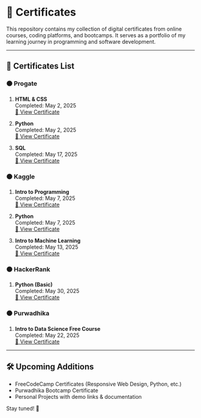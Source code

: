 # 📜 Certificates

This repository contains my collection of digital certificates from online courses, coding platforms, and bootcamps. It serves as a portfolio of my learning journey in programming and software development.

---

## 📌 Certificates List

### 🟠 Progate

1. **HTML & CSS**  
   Completed: May 2, 2025  
   [🔗 View Certificate](https://progate.com/course_certificate/bfedced8svm53a)  

2. **Python**  
   Completed: May 2, 2025  
   [🔗 View Certificate](https://progate.com/course_certificate/7c03e1a3svn5rf)

2. **SQL**  
   Completed: May 17, 2025  
   [🔗 View Certificate](https://progate.com/courses/sql#certificate)
   
### 🟠 Kaggle

1. **Intro to Programming**  
   Completed: May 7, 2025  
   [🔗 View Certificate](https://www.kaggle.com/certification/badges/bonifasiussinurat/30)  

2. **Python**  
   Completed: May 7, 2025  
   [🔗 View Certificate](https://www.kaggle.com/learn/certification/bonifasiussinurat/python)

3. **Intro to Machine Learning**  
   Completed: May 13, 2025  
   [🔗 View Certificate](https://www.kaggle.com/learn/certification/bonifasiussinurat/intro-to-machine-learning)

### 🟠 HackerRank

1. **Python (Basic)**  
   Completed: May 30, 2025  
   [🔗 View Certificate](https://www.hackerrank.com/certificates/9b949b417089)  

### 🟠 Purwadhika

1. **Intro to Data Science Free Course**  
   Completed: May 22, 2025  
   [🔗 View Certificate](https://purwadhika.com/verify-certificate/PWDK-ITDSFC-250428-0000004)  


---

## 🛠️ Upcoming Additions

- FreeCodeCamp Certificates (Responsive Web Design, Python, etc.)
- Purwadhika Bootcamp Certificate
- Personal Projects with demo links & documentation

Stay tuned! 🚀
